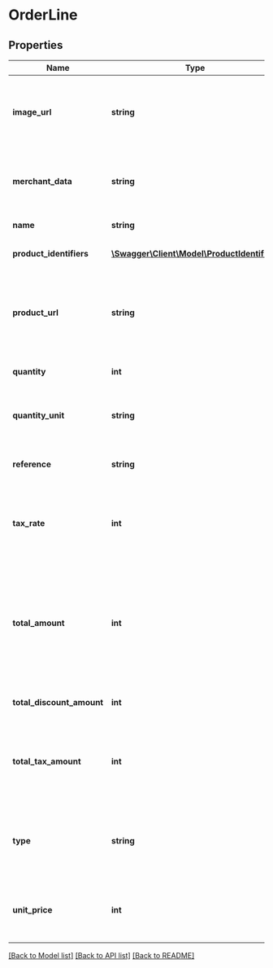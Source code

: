 # OrderLine

## Properties
Name | Type | Description | Notes
------------ | ------------- | ------------- | -------------
**image_url** | **string** | URL to an image that can be later embedded in communications between Klarna and the customer. (max 1024 characters) | [optional] 
**merchant_data** | **string** | Used for storing merchant&#39;s internal order number or other reference. Pass through field. (max 255 characters) | [optional] 
**name** | **string** | Descriptive name of the order line item. | 
**product_identifiers** | [**\Swagger\Client\Model\ProductIdentifiers**](ProductIdentifiers.md) | Additional information identifying the order line item. | [optional] 
**product_url** | **string** | URL to the product in the merchant’s webshop that can be later used in communications between Klarna and the customer. (max 1024 characters) | [optional] 
**quantity** | **int** | Quantity of the order line item. Must be a non-negative number. | 
**quantity_unit** | **string** | Unit used to describe the quantity, e.g. kg, pcs, etc. If defined the value has to be 1-8 characters. | [optional] 
**reference** | **string** | Client facing article number, SKU or similar. Max length is 64 characters. | [optional] 
**tax_rate** | **int** | Tax rate of the order line. Non-negative value. The percentage value is represented with two implicit decimals. I.e 1900 &#x3D; 19%. | [optional] 
**total_amount** | **int** | Total amount of the order line. Must be defined as non-negative minor units. Includes tax and discount. Eg: 2500&#x3D;25 euros Value &#x3D; (quantity x unit_price) - total_discount_amount.  (max value: 100000000) | 
**total_discount_amount** | **int** | Non-negative minor units. Includes tax. Eg: 500&#x3D;5 euros | [optional] 
**total_tax_amount** | **int** | Total tax amount of the order line. Must be within ±1 of total_amount - total_amount 10000 / (10000 + tax_rate). Negative when type is discount. | [optional] 
**type** | **string** | Type of the order line item. The possible values are:  physical discount shipping_fee sales_tax digital gift_card store_credit surcharge | [optional] 
**unit_price** | **int** | Price for a single unit of the order line. Non-negative minor units. Includes tax, excludes discount. (max value: 100000000) | 

[[Back to Model list]](../README.md#documentation-for-models) [[Back to API list]](../README.md#documentation-for-api-endpoints) [[Back to README]](../README.md)


